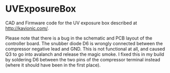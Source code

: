 # UVExposureBox
CAD and Firmware code for the UV exposure box described at http://kavionic.com/.

Please note that there is a bug in the schematic and PCB layout of the controller board.
The snubber diode D6 is wrongly connected between the compressor negative lead and GND.
This is not functional at all, and caused Q3 to go into avalanch and release the magic smoke.
I fixed this in my build by soldering D6 between the two pins of the compressor terminal instead
(where it should have been in the first place).
